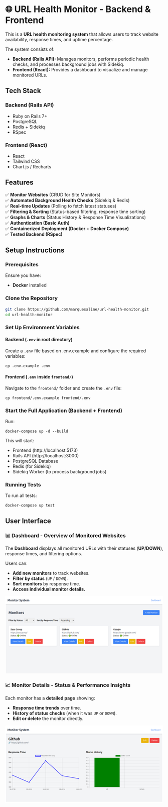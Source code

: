 # 🌐 URL Health Monitor - Backend & Frontend
This is a **URL health monitoring system** that allows users to track website availability, response times, and uptime percentage.  

The system consists of:
- **Backend (Rails API):** Manages monitors, performs periodic health checks, and processes background jobs with Sidekiq.  
- **Frontend (React):** Provides a dashboard to visualize and manage monitored URLs.

## Tech Stack

### Backend (Rails API)

- Ruby on Rails 7+ 
- PostgreSQL 
- Redis + Sidekiq
- RSpec

### Frontend (React)

- React 
- Tailwind CSS 
- Chart.js / Recharts

## Features

✅ **Monitor Websites** (CRUD for Site Monitors)  
✅ **Automated Background Health Checks** (Sidekiq & Redis)  
✅ **Real-time Updates** (Polling to fetch latest statuses)  
✅ **Filtering & Sorting** (Status-based filtering, response time sorting)  
✅ **Graphs & Charts** (Status History & Response Time Visualizations)  
✅ **Authentication (Basic Auth)**  
✅ **Containerized Deployment (Docker + Docker Compose)**  
✅ **Tested Backend (RSpec)**  


## Setup Instructions

### **Prerequisites**

Ensure you have:

- **Docker** installed

### **Clone the Repository**

```sh
git clone https://github.com/marquesaline/url-health-monitor.git
cd url-health-monitor
```

### Set Up Environment Variables

#### Backend (`.env` in root directory)

Create a `.env` file based on .env.example and configure the required variables:

```
cp .env.example .env
```
#### Frontend (`.env` inside `frontend/`)

Navigate to the `frontend/` folder and create the `.env` file:

```
cp frontend/.env.example frontend/.env
```

### Start the Full Application (Backend + Frontend)

Run:

```
docker-compose up -d --build
```

This will start:

- Frontend (http://localhost:5173)
- Rails API (http://localhost:3000)
- PostgreSQL Database
- Redis (for Sidekiq)
- Sidekiq Worker (to process background jobs)

### Running Tests

To run all tests:

```
docker-compose up test
```

## User Interface

### **📊 Dashboard - Overview of Monitored Websites**

The **Dashboard** displays all monitored URLs with their statuses (**UP/DOWN**), response times, and filtering options.  

Users can:

- **Add new monitors** to track websites.
- **Filter by status** (`UP` / `DOWN`).
- **Sort monitors** by response time.
- **Access individual monitor details.**

![Dashboard](frontend/src/assets/dash.png)

### **📈 Monitor Details - Status & Performance Insights**

Each monitor has a **detailed page** showing:
- **Response time trends** over time.
- **History of status checks** (when it was `UP` or `DOWN`).
- **Edit or delete** the monitor directly.

![Monitor Details](frontend/src/assets/details.png)
